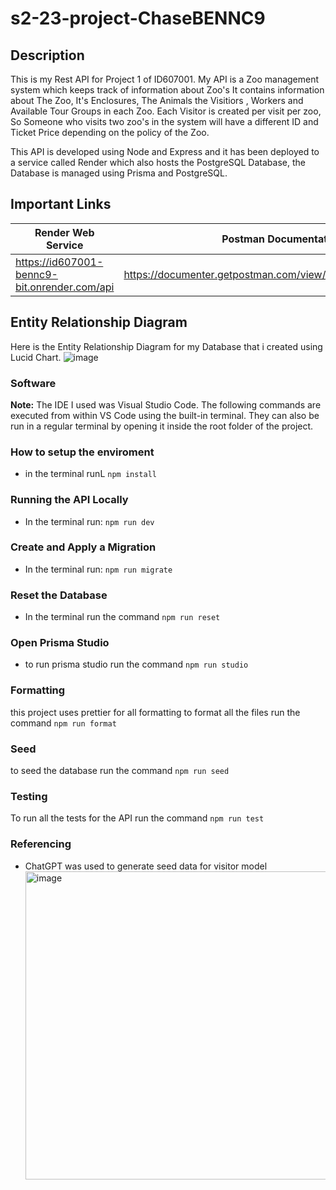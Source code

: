 # s2-23-project-ChaseBENNC9

## Description

This is my Rest API for Project 1 of ID607001. My API is a Zoo management system which keeps track of information about Zoo's It contains information about The Zoo, It's Enclosures, The Animals the Visitiors , Workers and Available Tour Groups in each Zoo. Each Visitor is created per visit per zoo, So Someone who visits two zoo's in the system will have a different ID and Ticket Price depending on the policy of the Zoo.

This API is developed using Node and Express and it has been deployed to a service called Render which also hosts the PostgreSQL Database, the Database is managed using Prisma and PostgreSQL.

## Important Links

| Render Web Service                           | Postman Documentation                                      |
| -------------------------------------------- | ---------------------------------------------------------- |
| https://id607001-bennc9-bit.onrender.com/api | https://documenter.getpostman.com/view/28768657/2s9Y5csKZr |

## Entity Relationship Diagram

Here is the Entity Relationship Diagram for my Database that i created using Lucid Chart.
![image](https://github.com/otago-polytechnic-bit-courses/s2-23-project-ChaseBENNC9/assets/104808214/c840f923-782f-4139-afb5-4c1d1f76fa8d)

### Software

**Note:** The IDE I used was Visual Studio Code. The following commands are executed from within VS Code using the built-in terminal. They can also be run in a regular terminal by opening it inside the root folder of the project.

### How to setup the enviroment

- in the terminal runL `npm install`

### Running the API Locally

- In the terminal run: `npm run dev`

### Create and Apply a Migration

- In the terminal run: `npm run migrate`

### Reset the Database

- In the terminal run the command `npm run reset`

### Open Prisma Studio

- to run prisma studio run the command `npm run studio`

### Formatting

this project uses prettier for all formatting
to format all the files run the command `npm run format`

### Seed

to seed the database run the command `npm run seed`

### Testing

To run all the tests for the API run the command `npm run test`

### Referencing

- ChatGPT was used to generate seed data for visitor model
  <img width="493" alt="image" src="https://github.com/otago-polytechnic-bit-courses/s2-23-project-ChaseBENNC9/assets/104808214/34eb6720-32b0-405d-b476-f61ea8b8dec0">
